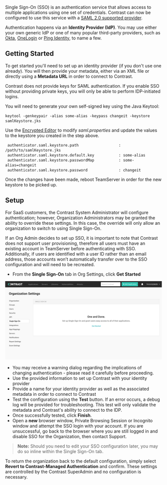 <!--
title: "Single Sign-On"
description: "Overview of single sign-on authentication"
tags: "Admin Organization settings IP address hostname connect authenticate SSO"
-->

Single Sign-On (SSO) is an authentication service that allows access to multiple applications using one set of credentials. Contrast can now be configured to use this service with a [SAML 2.0 supported provider](https://docs.oasis-open.org/security/saml/v2.0/saml-core-2.0-os.pdf). 

Authentication happens via an **Identity Provider (IdP)**. You may use either your own generic IdP or one of many popular third-party providers, such as [Okta](https://www.okta.com/), [OneLogin](https://www.onelogin.com/) or [Ping Identity](https://www.pingidentity.com/en.html), to name a few. 

## Getting Started
To get started you'll need to set up an identity provider (if you don't use one already). You will then provide your metadata, either via an XML file or directly using a **Metadata URL** in order to connect to Contrast.

Contrast does not provide keys for SAML authentication. If you enable SSO without providing private keys, you will only be able to perform IDP-initiated logins.

You will need to generate your own self-signed key using the Java Keytool:

```
keytool -genkeypair -alias some-alias -keypass changeit -keystore samlKeystore.jks
```

Use the [Encrypted Editor](installation_setupconfig.html#encrypt) to modify *saml.properties* and update the values to the keystore you created in the step above. 

```
 authenticator.saml.keystore.path                  : /path/to/samlKeystore.jks
 authenticator.saml.keystore.default.key           : some-alias
 authenticator.saml.keystore.passwordMap           : some-alias=changeit
 authenticator.saml.keystore.password              : changeit
```
 
Once the changes have been made, reboot TeamServer in order for the new keystore to be picked up. 

## Setup 
For SaaS customers, the Contrast System Administrator will configure authentication; however, Organization Administrators may be granted the ability to override these settings. In this case, the override will only allow an organization to switch to using Single Sign-On.

If an Org Admin decides to set up SSO, it is important to note that Contrast does not support user provisioning, therefore all users must have an existing account in TeamServer before authenticating with SSO. Additionally, if users are identified with a user ID rather than an email address, those accounts won’t automatically transfer over to the SSO configuration and will need to be recreated.

* From the **Single Sign-On** tab in Org Settings, click **Get Started**

<a href="assets/images/SSOOrgSettings.png" rel="lightbox" title="Single Sign-On Onboarding - Org Settings"><img class="thumbnail" src="assets/images/SSOOrgSettings.png"/></a>

* You may receive a warning dialog regarding the implications of changing authentication - please read it carefully before proceeding.
* Use the provided information to set up Contrast with your identity provider
* Provide a name for your identity provider as well as the associated metadata in order to connect to Contrast
* Test the configuration using the **Test** button. If an error occurs, a debug log will be provided for troubleshooting. This test will only validate the metadata and Contrast's ability to connect to the IDP.  
* Once successfully tested, click **Finish**.
* Open a **new** browser window, Private Browsing Session or Incognito window and attempt the SSO login with your account. If you are unsuccessful, go back to the browser where you are still logged in and disable SSO for the Organization, then contact Support. 

>**Note:** Should you need to edit your SSO configuration later, you may do so inline within the Single Sign-On tab.

To return the organization back to the default configuration, simply select **Revert to Contrast-Managed Authentication** and confirm. These settings are controlled by the Contrast SuperAdmin and no configuration is necessary.

